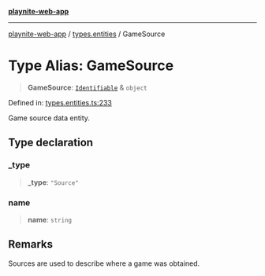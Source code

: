 [**playnite-web-app**](../../README.md)

***

[playnite-web-app](../../README.md) / [types.entities](../README.md) / GameSource

# Type Alias: GameSource

> **GameSource**: [`Identifiable`](Identifiable.md) & `object`

Defined in: [types.entities.ts:233](https://github.com/andrew-codes/playnite-web/blob/main/apps/playnite-web/src/server/data/types.entities.ts#L233)

Game source data entity.

## Type declaration

### \_type

> **\_type**: `"Source"`

### name

> **name**: `string`

## Remarks

Sources are used to describe where a game was obtained.
